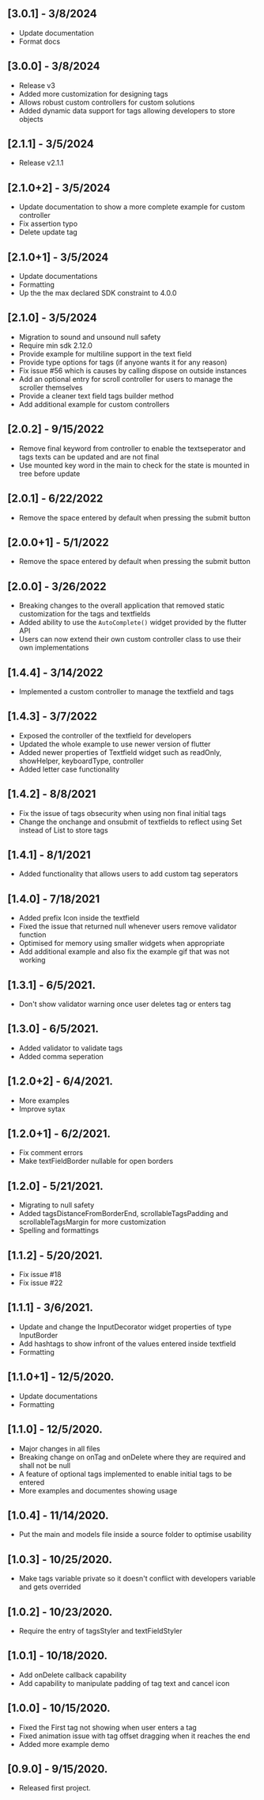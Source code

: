 ## [3.0.1] - 3/8/2024
* Update documentation
* Format docs

## [3.0.0] - 3/8/2024
* Release v3
* Added more customization for designing tags
* Allows robust custom controllers for custom solutions
* Added dynamic data support for tags allowing developers to store objects

## [2.1.1] - 3/5/2024
* Release v2.1.1

## [2.1.0+2] - 3/5/2024
* Update documentation to show a more complete example for custom controller
* Fix assertion typo
* Delete update tag

## [2.1.0+1] - 3/5/2024
* Update documentations
* Formatting
* Up the the max declared SDK constraint to 4.0.0

## [2.1.0] - 3/5/2024
* Migration to sound and unsound null safety
* Require min sdk 2.12.0
* Provide example for multiline support in the text field
* Provide type options for tags (if anyone wants it for any reason)
* Fix issue #56 which is causes by calling dispose on outside instances
* Add an optional entry for scroll controller for users to manage the scroller themselves
* Provide a cleaner text field tags builder method
* Add additional example for custom controllers

## [2.0.2] - 9/15/2022
* Remove final keyword from controller to enable the textseperator and tags texts can be updated and are not final
* Use mounted key word in the main to check for the state is mounted in tree before update

## [2.0.1] - 6/22/2022
* Remove the space entered by default when pressing the submit button

## [2.0.0+1] - 5/1/2022
* Remove the space entered by default when pressing the submit button

## [2.0.0] - 3/26/2022
* Breaking changes to the overall application that removed static customization for the tags and textfields
* Added ability to use the `AutoComplete()` widget provided by the flutter API
* Users can now extend their own custom controller class to use their own implementations

## [1.4.4] - 3/14/2022
* Implemented a custom controller to manage the textfield and tags

## [1.4.3] - 3/7/2022
* Exposed the controller of the textfield for developers
* Updated the whole example to use newer version of flutter
* Added newer properties of Textfield widget such as readOnly, showHelper, keyboardType, controller
* Added letter case functionality

## [1.4.2] - 8/8/2021
* Fix the issue of tags obsecurity when using non final initial tags
* Change the onchange and onsubmit of textfields to reflect using Set instead of List to store tags

## [1.4.1] - 8/1/2021
* Added functionality that allows users to add custom tag seperators

## [1.4.0] - 7/18/2021
* Added prefix Icon inside the textfield
* Fixed the issue that returned null whenever users remove validator function
* Optimised for memory using smaller widgets when appropriate
* Add additional example and also fix the example gif that was not working

## [1.3.1] - 6/5/2021.
* Don't show validator warning once user deletes tag or enters tag

## [1.3.0] - 6/5/2021.
* Added validator to validate tags
* Added comma seperation

## [1.2.0+2] - 6/4/2021.
* More examples
* Improve sytax

## [1.2.0+1] - 6/2/2021.
* Fix comment errors
* Make textFieldBorder nullable for open borders

## [1.2.0] - 5/21/2021.
* Migrating to null safety
* Added tagsDistanceFromBorderEnd, scrollableTagsPadding and scrollableTagsMargin for more customization
* Spelling and formattings

## [1.1.2] - 5/20/2021.
* Fix issue #18
* Fix issue #22

## [1.1.1] - 3/6/2021.
* Update and change the InputDecorator widget properties of type InputBorder 
* Add hashtags to show infront of the values entered inside textfield
* Formatting 

## [1.1.0+1] - 12/5/2020.
* Update documentations
* Formatting 

## [1.1.0] - 12/5/2020.
* Major changes  in all files
* Breaking change on onTag and onDelete where they are required and shall not be null
* A feature of optional tags implemented to enable initial tags to be entered
* More examples and documentes showing usage

## [1.0.4] - 11/14/2020.
* Put the main and models file inside a source folder to optimise usability

## [1.0.3] - 10/25/2020.
* Make tags variable private so it doesn't conflict with developers variable and gets overrided

## [1.0.2] - 10/23/2020.
* Require the entry of tagsStyler and textFieldStyler

## [1.0.1] - 10/18/2020.
* Add onDelete callback capability
* Add capability to manipulate padding of tag text and cancel icon

## [1.0.0] - 10/15/2020.
* Fixed the First tag not showing when user enters a tag
* Fixed animation issue with tag offset dragging when it reaches the end
* Added more example demo

## [0.9.0] - 9/15/2020.
* Released first project.
